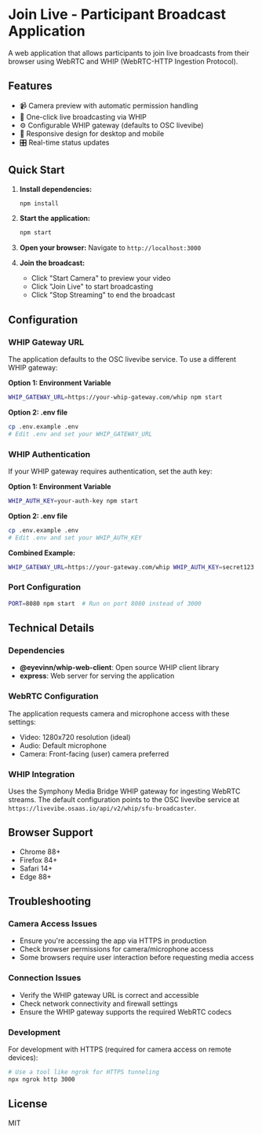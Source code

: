 # Join Live - Participant Broadcast Application

A web application that allows participants to join live broadcasts from their browser using WebRTC and WHIP (WebRTC-HTTP Ingestion Protocol).

## Features

- 📹 Camera preview with automatic permission handling
- 🔴 One-click live broadcasting via WHIP
- ⚙️ Configurable WHIP gateway (defaults to OSC livevibe)
- 📱 Responsive design for desktop and mobile
- 🎛️ Real-time status updates

## Quick Start

1. **Install dependencies:**
   ```bash
   npm install
   ```

2. **Start the application:**
   ```bash
   npm start
   ```

3. **Open your browser:**
   Navigate to `http://localhost:3000`

4. **Join the broadcast:**
   - Click "Start Camera" to preview your video
   - Click "Join Live" to start broadcasting
   - Click "Stop Streaming" to end the broadcast

## Configuration

### WHIP Gateway URL

The application defaults to the OSC livevibe service. To use a different WHIP gateway:

**Option 1: Environment Variable**
```bash
WHIP_GATEWAY_URL=https://your-whip-gateway.com/whip npm start
```

**Option 2: .env file**
```bash
cp .env.example .env
# Edit .env and set your WHIP_GATEWAY_URL
```

### WHIP Authentication

If your WHIP gateway requires authentication, set the auth key:

**Option 1: Environment Variable**
```bash
WHIP_AUTH_KEY=your-auth-key npm start
```

**Option 2: .env file**
```bash
cp .env.example .env
# Edit .env and set your WHIP_AUTH_KEY
```

**Combined Example:**
```bash
WHIP_GATEWAY_URL=https://your-gateway.com/whip WHIP_AUTH_KEY=secret123 npm start
```

### Port Configuration

```bash
PORT=8080 npm start  # Run on port 8080 instead of 3000
```

## Technical Details

### Dependencies

- **@eyevinn/whip-web-client**: Open source WHIP client library
- **express**: Web server for serving the application

### WebRTC Configuration

The application requests camera and microphone access with these settings:
- Video: 1280x720 resolution (ideal)
- Audio: Default microphone
- Camera: Front-facing (user) camera preferred

### WHIP Integration

Uses the Symphony Media Bridge WHIP gateway for ingesting WebRTC streams. The default configuration points to the OSC livevibe service at `https://livevibe.osaas.io/api/v2/whip/sfu-broadcaster`.

## Browser Support

- Chrome 88+
- Firefox 84+
- Safari 14+
- Edge 88+

## Troubleshooting

### Camera Access Issues
- Ensure you're accessing the app via HTTPS in production
- Check browser permissions for camera/microphone access
- Some browsers require user interaction before requesting media access

### Connection Issues
- Verify the WHIP gateway URL is correct and accessible
- Check network connectivity and firewall settings
- Ensure the WHIP gateway supports the required WebRTC codecs

### Development
For development with HTTPS (required for camera access on remote devices):
```bash
# Use a tool like ngrok for HTTPS tunneling
npx ngrok http 3000
```

## License

MIT